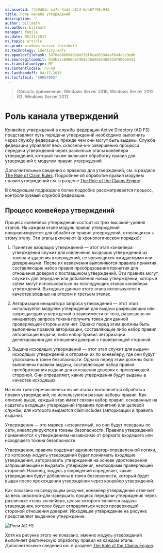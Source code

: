 ```yaml
---
ms.assetid: ffb9d63c-ba7c-4ad1-b814-6db67f98c943
title: Роль канала утверждений
description: ''
author: billmath
ms.author: billmath
manager: femila
ms.date: 05/31/2017
ms.topic: article
ms.prod: windows-server-threshold
ms.technology: identity-adfs
ms.openlocfilehash: 5076a686b5d0b9a539f6cad8594aaf84dccc3edb
ms.sourcegitcommit: 0d0b32c8986ba7db9536e0b8648d4ddf9b03e452
ms.translationtype: MT
ms.contentlocale: ru-RU
ms.lasthandoff: 04/17/2019
ms.locfileid: "59887065"
---
```

>Область применения. Windows Server 2016, Windows Server 2012 R2, Windows Server 2012

# <a name="the-role-of-the-claims-pipeline"></a>Роль канала утверждений
Конвейер утверждений в службы федерации Active Directory \(AD FS\) представляет путь передачи утверждений необходимо выполнить через службу федерации, прежде чем они могут быть выданы. Служба федерации управляет весь сквозной\-к\-к завершению процесса передачи утверждений через различные этапы конвейера утверждений, который также включает обработку правил для утверждений с модулем правил утверждений.  
  
Дополнительные сведения о правилах для утверждений, см. в разделе [The Role of Claim Rules](The-Role-of-Claim-Rules.md). Подробнее об обработке правил модулем правил утверждений см. в разделе [The Role of the Claims Engine](The-Role-of-the-Claims-Engine.md).  
  
В следующем подразделе более подробно рассматривается процесс, контролируемый службой федерации.  
  
## <a name="claims-pipeline-process"></a>Процесс конвейера утверждений  
Процесс конвейера утверждений состоит из трех высокой\-уровня этапов. На каждом этапе модуль правил утверждений инициализируется для обработки правил утверждений, относящихся к этому этапу. Эти этапы включают \(в хронологическом порядке\):  
  
1.  Принятие входящих утверждений — этот этап конвейера утверждений служит для извлечения входящих утверждений из токена и удаления утверждений, не являющихся ожидаемыми или доверенными. После их извлечения выполняются правила принятия, составляющие набор правил преобразования принятия для отношения доверия с поставщиком утверждений. Эти правила могут служить для передачи или добавления новых утверждений, которые затем могут использоваться на последующих этапах конвейера утверждений. Выходные данные этого этапа используются в качестве входных на втором и третьем этапах.  
  
2.  Авторизация инициатора запроса утверждений — этот этап используется модулем утверждений для выдачи разрешающих или запрещающих утверждений в зависимости от того, разрешено ли инициатору запроса токена получить токен для данной проверяющей стороны или нет. Однако перед этим должны быть выполнены правила авторизации, составляющие либо набор правил авторизации выдачи, либо набор правил авторизации делегирования для отношения доверия с проверяющей стороной.  
  
3.  Выдача исходящих утверждений — этот этап служит для выдачи исходящих утверждений и отправки их по конвейеру, где они будут упакованы в токен безопасности. Однако перед этим должны быть выполнены правила выдачи, составляющие набор правил преобразования выдачи для отношения доверия с проверяющей стороной. Они определяют, какие утверждения будут выданы в качестве исходящих.  
  
На всех трех перечисленных выше этапах выполняется обработка правил утверждений, но используются разные наборы правил. Как описано выше, каждый этап имеет связан набор правил, основанных на издатель входящих утверждений \(правила принятия\) или целевой службы, для которого выдаются claimincludes \(авторизации и правила выдачи\).  
  
Утверждения — это маркер\-независимый, но они будут переданы по сети, инкапсулируются в токены безопасности. Правила утверждений применяются к утверждениям независимо от формата входящего или исходящего токена безопасности.  
  
Утверждения, правила содержат администратор\-определенной логики, по которому модуль утверждений будет принимать входящие утверждения, авторизовать утверждения на основе удостоверения запрашивающей и выдавать утверждения, необходимы проверяющей стороной. Наконец, модуль утверждений определяет, какие утверждения будут добавлены в токен безопасности, который будет выдан после прохождения утверждения через конвейер утверждений.  
  
Как показано на следующем рисунке, конвейер утверждений отвечает за весь сквозной\-для\-завершить процесс передачи утверждения через различные этапы конвейера, целью которого является выдача утверждения, которое будет отправляться через проверяющей стороной отношения доверия. Исходящее утверждение на рисунке представляет выданное утверждение.  
  
![Роли AD FS](media/adfs2_pipeline.gif)  
  
Хотя на рисунке этого не показано, именно модуль утверждений выполняет фактическую обработку правил на каждом этапе. Дополнительные сведения см. в разделе [The Role of the Claims Engine](The-Role-of-the-Claims-Engine.md).  
  

